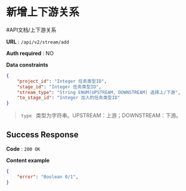 # 新增上下游关系
#API文档/上下游关系

**URL** : `/api/v2/stream/add`

**Auth required** : NO

**Data constraints**

```json
{
    "project_id": "Integer 任务类型ID",
    "stage_id": "Integer 任务类型ID",
    "stream_type": "String ENUM(UPSTREAM, DOWNSTREAM) 选择上/下游",
    "to_stage_id": "Integer 加入的任务类型ID"
}
```

> `type ` 类型为字符串。UPSTREAM：上游；DOWNSTREAM：下游。  

## Success Response

**Code** : `200 OK`

**Content example**

```json
{
    "error": "Boolean 0/1",
}
```

